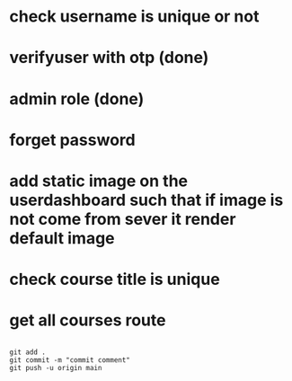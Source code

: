 # check username is unique or not
# verifyuser with otp  (done)
# admin role (done)
# forget password 
# add static image on the userdashboard such that if image is not come from sever it render default image
# check course title is unique 
# get all courses route




```

git add .
git commit -m "commit comment"
git push -u origin main
```